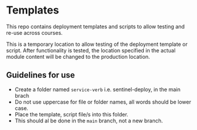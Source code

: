 # Templates

This repo contains deployment templates and scripts to allow testing and re-use across courses.

This is a temporary location to allow testing of the deployment template or script. After functionality is tested, the location specified in the actual module content will be changed to the production location.

## Guidelines for use

- Create a folder named `service-verb` i.e. sentinel-deploy, in the main brach
- Do not use uppercase for file or folder names, all words should  be lower case.
- Place the template, script file/s into this folder.
- This should al be done in the `main` branch, not a new branch.